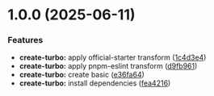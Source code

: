 # 1.0.0 (2025-06-11)


### Features

* **create-turbo:** apply official-starter transform ([1c4d3e4](https://github.com/edgartolete/monorepo/commit/1c4d3e455bed397bdf32bae0757e5e86373b36d3))
* **create-turbo:** apply pnpm-eslint transform ([d9fb961](https://github.com/edgartolete/monorepo/commit/d9fb961c3b24df450ec98e92e33ba8eea0b1d211))
* **create-turbo:** create basic ([e36fa64](https://github.com/edgartolete/monorepo/commit/e36fa64dfdfbc2395f31bb603f886fc7a1725609))
* **create-turbo:** install dependencies ([fea4216](https://github.com/edgartolete/monorepo/commit/fea4216c6a73f4f135ebf1c6ba8b3c8557ef6083))
